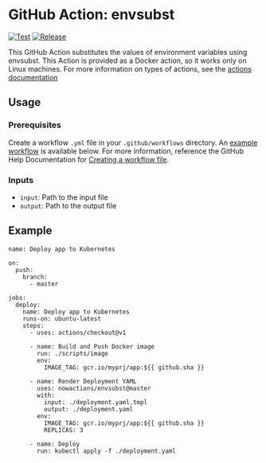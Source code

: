 # GitHub Action: envsubst

[![Test](https://github.com/nowactions/envsubst/workflows/Test/badge.svg)](https://github.com/nowactions/envsubst/actions)
[![Release](https://img.shields.io/github/release/nowactions/envsubst.svg)](https://github.com/nowactions/envsubst/releases)

This GitHub Action substitutes the values of environment variables using envsubst.
This Action is provided as a Docker action, so it works only on Linux machines.
For more information on types of actions, see the [actions documentation](https://help.github.com/en/actions/automating-your-workflow-with-github-actions/about-actions#types-of-actions)

## Usage

### Prerequisites

Create a workflow `.yml` file in your `.github/workflows` directory.
An [example workflow](#example) is available below.
For more information, reference the GitHub Help Documentation for [Creating a workflow file](https://help.github.com/en/articles/configuring-a-workflow#creating-a-workflow-file).

### Inputs

- `input`: Path to the input file
- `output`: Path to the output file

## Example

```
name: Deploy app to Kubernetes

on:
  push:
    branch:
      - master

jobs:
  deploy:
    name: Deploy app to Kubernetes
    runs-on: ubuntu-latest
    steps:
      - uses: actions/checkout@v1

      - name: Build and Push Docker image
        run: ./scripts/image
        env:
          IMAGE_TAG: gcr.io/myprj/app:${{ github.sha }}

      - name: Render Deployment YAML
        uses: nowactions/envsubst@master
        with:
          input: ./deployment.yaml.tmpl
          output: ./deployment.yaml
        env:
          IMAGE_TAG: gcr.io/myprj/app:${{ github.sha }}
          REPLICAS: 3

      - name: Deploy
        run: kubectl apply -f ./deployment.yaml
```

